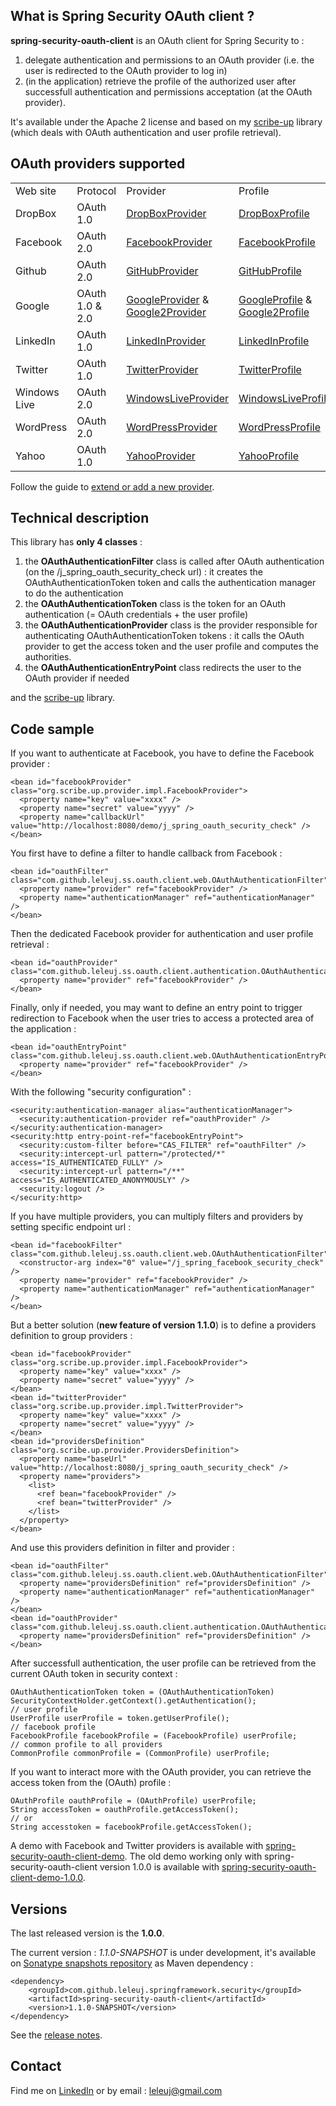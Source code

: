 <h2>What is Spring Security OAuth client ?</h2>

<b>spring-security-oauth-client</b> is an OAuth client for Spring Security to :
<ol>
<li>delegate authentication and permissions to an OAuth provider (i.e. the user is redirected to the OAuth provider to log in)</li>
<li>(in the application) retrieve the profile of the authorized user after successfull authentication and permissions acceptation (at the OAuth provider).</li>
</ol>

It's available under the Apache 2 license and based on my <a href="https://github.com/leleuj/scribe-up">scribe-up</a> library (which deals with OAuth authentication and user profile retrieval).

<h2>OAuth providers supported</h2>

<table>
<tr><td>Web site</td><td>Protocol</td><td>Provider</td><td>Profile</td></tr>
<tr><td>DropBox</td><td>OAuth 1.0</td><td><a href="http://javadoc.leleuj.cloudbees.net/scribe-up/1.3.0-SNAPSHOT/org/scribe/up/provider/impl/DropBoxProvider.html">DropBoxProvider</a></td><td><a href="http://javadoc.leleuj.cloudbees.net/scribe-up/1.3.0-SNAPSHOT/org/scribe/up/profile/dropbox/DropBoxProfile.html">DropBoxProfile</a></td></tr>
<tr><td>Facebook</td><td>OAuth 2.0</td><td><a href="http://javadoc.leleuj.cloudbees.net/scribe-up/1.3.0-SNAPSHOT/org/scribe/up/provider/impl/FacebookProvider.html">FacebookProvider</a></td><td><a href="http://javadoc.leleuj.cloudbees.net/scribe-up/1.3.0-SNAPSHOT/org/scribe/up/profile/facebook/FacebookProfile.html">FacebookProfile</a></td></tr>
<tr><td>Github</td><td>OAuth 2.0</td><td><a href="http://javadoc.leleuj.cloudbees.net/scribe-up/1.3.0-SNAPSHOT/org/scribe/up/provider/impl/GitHubProvider.html">GitHubProvider</a></td><td><a href="http://javadoc.leleuj.cloudbees.net/scribe-up/1.3.0-SNAPSHOT/org/scribe/up/profile/github/GitHubProfile.html">GitHubProfile</a></td></tr>
<tr><td>Google</td><td>OAuth 1.0 & 2.0</td><td><a href="http://javadoc.leleuj.cloudbees.net/scribe-up/1.3.0-SNAPSHOT/org/scribe/up/provider/impl/GoogleProvider.html">GoogleProvider</a> & <a href="http://javadoc.leleuj.cloudbees.net/scribe-up/1.3.0-SNAPSHOT/org/scribe/up/provider/impl/Google2Provider.html">Google2Provider</a></td><td><a href="http://javadoc.leleuj.cloudbees.net/scribe-up/1.3.0-SNAPSHOT/org/scribe/up/profile/google/GoogleProfile.html">GoogleProfile</a> & <a href="http://javadoc.leleuj.cloudbees.net/scribe-up/1.3.0-SNAPSHOT/org/scribe/up/profile/google2/Google2Profile.html">Google2Profile</a></td></tr>
<tr><td>LinkedIn</td><td>OAuth 1.0</td><td><a href="http://javadoc.leleuj.cloudbees.net/scribe-up/1.3.0-SNAPSHOT/org/scribe/up/provider/impl/LinkedInProvider.html">LinkedInProvider</a></td><td><a href="http://javadoc.leleuj.cloudbees.net/scribe-up/1.3.0-SNAPSHOT/org/scribe/up/profile/linkedin/LinkedInProfile.html">LinkedInProfile</a></td></tr>
<tr><td>Twitter</td><td>OAuth 1.0</td><td><a href="http://javadoc.leleuj.cloudbees.net/scribe-up/1.3.0-SNAPSHOT/org/scribe/up/provider/impl/TwitterProvider.html">TwitterProvider</a></td><td><a href="http://javadoc.leleuj.cloudbees.net/scribe-up/1.3.0-SNAPSHOT/org/scribe/up/profile/twitter/TwitterProfile.html">TwitterProfile</a></td></tr>
<tr><td>Windows Live</td><td>OAuth 2.0</td><td><a href="http://javadoc.leleuj.cloudbees.net/scribe-up/1.3.0-SNAPSHOT/org/scribe/up/provider/impl/WindowsLiveProvider.html">WindowsLiveProvider</a></td><td><a href="http://javadoc.leleuj.cloudbees.net/scribe-up/1.3.0-SNAPSHOT/org/scribe/up/profile/windowslive/WindowsLiveProfile.html">WindowsLiveProfile</a></td></tr>
<tr><td>WordPress</td><td>OAuth 2.0</td><td><a href="http://javadoc.leleuj.cloudbees.net/scribe-up/1.3.0-SNAPSHOT/org/scribe/up/provider/impl/WordPressProvider.html">WordPressProvider</a></td><td><a href="http://javadoc.leleuj.cloudbees.net/scribe-up/1.3.0-SNAPSHOT/org/scribe/up/profile/wordpress/WordPressProfile.html">WordPressProfile</a></td></tr>
<tr><td>Yahoo</td><td>OAuth 1.0</td><td><a href="http://javadoc.leleuj.cloudbees.net/scribe-up/1.3.0-SNAPSHOT/org/scribe/up/provider/impl/YahooProvider.html">YahooProvider</a></td><td><a href="http://javadoc.leleuj.cloudbees.net/scribe-up/1.3.0-SNAPSHOT/org/scribe/up/profile/yahoo/YahooProfile.html">YahooProfile</a></td></tr>
</table>

Follow the guide to <a href="https://github.com/leleuj/scribe-up/wiki/Extend-or-add-a-new-provider">extend or add a new provider</a>.

<h2>Technical description</h2>

This library has <b>only 4 classes</b> :
<ol>
<li>the <b>OAuthAuthenticationFilter</b> class is called after OAuth authentication (on the /j_spring_oauth_security_check url) : it creates the OAuthAuthenticationToken token and calls the authentication manager to do the authentication</li>
<li>the <b>OAuthAuthenticationToken</b> class is the token for an OAuth authentication (= OAuth credentials + the user profile)</li>
<li>the <b>OAuthAuthenticationProvider</b> class is the provider responsible for authenticating OAuthAuthenticationToken tokens : it calls the OAuth provider to get the access token and the user profile and computes the authorities.</li>
<li>the <b>OAuthAuthenticationEntryPoint</b> class redirects the user to the OAuth provider if needed</li>
</ol>

and the <a href="https://github.com/leleuj/scribe-up">scribe-up</a> library.

<h2>Code sample</h2>

If you want to authenticate at Facebook, you have to define the Facebook provider :
<pre><code>&lt;bean id="facebookProvider" class="org.scribe.up.provider.impl.FacebookProvider"&gt;
  &lt;property name="key" value="xxxx" /&gt;
  &lt;property name="secret" value="yyyy" /&gt;
  &lt;property name="callbackUrl" value="http://localhost:8080/demo/j_spring_oauth_security_check" /&gt;
&lt;/bean&gt;</code></pre>
You first have to define a filter to handle callback from Facebook :
<pre><code>&lt;bean id="oauthFilter" class="com.github.leleuj.ss.oauth.client.web.OAuthAuthenticationFilter">
  &lt;property name="provider" ref="facebookProvider" />
  &lt;property name="authenticationManager" ref="authenticationManager" />
&lt;/bean&gt;</code></pre>
Then the dedicated Facebook provider for authentication and user profile retrieval :
<pre><code>&lt;bean id="oauthProvider" class="com.github.leleuj.ss.oauth.client.authentication.OAuthAuthenticationProvider"&gt;
  &lt;property name="provider" ref="facebookProvider" /&gt;
&lt;/bean&gt;</code></pre>
Finally, only if needed, you may want to define an entry point to trigger redirection to Facebook when the user tries to access a protected area of the application :
<pre><code>&lt;bean id="oauthEntryPoint" class="com.github.leleuj.ss.oauth.client.web.OAuthAuthenticationEntryPoint"&gt;
  &lt;property name="provider" ref="facebookProvider" /&gt;
&lt;/bean&gt;</code></pre>
With the following "security configuration" :
<pre><code>&lt;security:authentication-manager alias="authenticationManager"&gt;
  &lt;security:authentication-provider ref="oauthProvider" /&gt;
&lt;/security:authentication-manager&gt;
&lt;security:http entry-point-ref="facebookEntryPoint"&gt;
  &lt;security:custom-filter before="CAS_FILTER" ref="oauthFilter" /&gt;
  &lt;security:intercept-url pattern="/protected/*" access="IS_AUTHENTICATED_FULLY" /&gt;
  &lt;security:intercept-url pattern="/**" access="IS_AUTHENTICATED_ANONYMOUSLY" /&gt;
  &lt;security:logout /&gt;
&lt;/security:http&gt;</code></pre>

If you have multiple providers, you can multiply filters and providers by setting specific endpoint url :
<pre><code>&lt;bean id="facebookFilter" class="com.github.leleuj.ss.oauth.client.web.OAuthAuthenticationFilter"&gt;
  &lt;constructor-arg index="0" value="/j_spring_facebook_security_check" /&gt;
  &lt;property name="provider" ref="facebookProvider" /&gt;
  &lt;property name="authenticationManager" ref="authenticationManager" /&gt;
&lt;/bean&gt;</code></pre>
But a better solution (<b>new feature of version 1.1.0</b>) is to define a providers definition to group providers :
<pre><code>&lt;bean id="facebookProvider" class="org.scribe.up.provider.impl.FacebookProvider"&gt;
  &lt;property name="key" value="xxxx" /&gt;
  &lt;property name="secret" value="yyyy" /&gt;
&lt;/bean&gt;
&lt;bean id="twitterProvider" class="org.scribe.up.provider.impl.TwitterProvider"&gt;
  &lt;property name="key" value="xxxx" /&gt;
  &lt;property name="secret" value="yyyy" /&gt;
&lt;/bean&gt;
&lt;bean id="providersDefinition" class="org.scribe.up.provider.ProvidersDefinition"&gt;
  &lt;property name="baseUrl" value="http://localhost:8080/j_spring_oauth_security_check" /&gt;
  &lt;property name="providers"&gt;
    &lt;list&gt;
      &lt;ref bean="facebookProvider" /&gt;
      &lt;ref bean="twitterProvider" /&gt;
    &lt;/list&gt;
  &lt;/property&gt;
&lt;/bean&gt;</code></pre>
And use this providers definition in filter and provider :
<pre><code>&lt;bean id="oauthFilter" class="com.github.leleuj.ss.oauth.client.web.OAuthAuthenticationFilter">
  &lt;property name="providersDefinition" ref="providersDefinition" />
  &lt;property name="authenticationManager" ref="authenticationManager" />
&lt;/bean&gt;
&lt;bean id="oauthProvider" class="com.github.leleuj.ss.oauth.client.authentication.OAuthAuthenticationProvider"&gt;
  &lt;property name="providersDefinition" ref="providersDefinition" />
&lt;/bean&gt;</code></pre>

After successfull authentication, the user profile can be retrieved from the current OAuth token in security context :
<pre><code>OAuthAuthenticationToken token = (OAuthAuthenticationToken) SecurityContextHolder.getContext().getAuthentication();
// user profile
UserProfile userProfile = token.getUserProfile();
// facebook profile
FacebookProfile facebookProfile = (FacebookProfile) userProfile;
// common profile to all providers
CommonProfile commonProfile = (CommonProfile) userProfile;</code></pre>
If you want to interact more with the OAuth provider, you can retrieve the access token from the (OAuth) profile :
<pre><code>OAuthProfile oauthProfile = (OAuthProfile) userProfile;
String accessToken = oauthProfile.getAccessToken();
// or
String accesstoken = facebookProfile.getAccessToken();</code></pre>

A demo with Facebook and Twitter providers is available with <a href="https://github.com/leleuj/spring-security-oauth-client-demo">spring-security-oauth-client-demo</a>.
The old demo working only with spring-security-oauth-client version 1.0.0 is available with <a href="https://github.com/leleuj/spring-security-oauth-client-demo-1.0.0">spring-security-oauth-client-demo-1.0.0</a>.

<h2>Versions</h2>

The last released version is the <b>1.0.0</b>.

The current version : <i>1.1.0-SNAPSHOT</i> is under development, it's available on <a href="https://oss.sonatype.org/content/repositories/snapshots/org/scribe/scribe-up/">Sonatype snapshots repository</a> as Maven dependency :
<pre><code>&lt;dependency&gt;
    &lt;groupId&gt;com.github.leleuj.springframework.security&lt;/groupId&gt;
    &lt;artifactId&gt;spring-security-oauth-client&lt;/artifactId&gt;
    &lt;version&gt;1.1.0-SNAPSHOT&lt;/version&gt;
&lt;/dependency&gt;</code></pre>

See the <a href="https://github.com/leleuj/spring-security-oauth-client/wiki/Release-Notes">release notes</a>.

<h2>Contact</h2>

Find me on <a href="http://www.linkedin.com/in/jleleu">LinkedIn</a> or by email : leleuj@gmail.com
